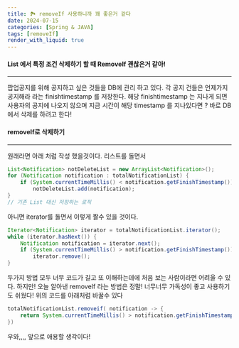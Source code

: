 ```yaml
---
title: 🏞 removeIf 사용하니까 꽤 좋은거 같다
date: 2024-07-15
categories: [Spring & JAVA]
tags: [removeIf]
render_with_liquid: true
---
```

#### List 에서 특정 조건 삭제하기 할 때 RemoveIf 괜찮은거 같아!
---
팝업공지를 위해 공지하고 싶은 것들을 DB에 관리 하고 있다. 각 공지 건들은 언제가지 공지해라 라는 finishtimestamp 를 저장한다. 해당 finishtimestamp 는 지나게 되면 사용자의 공지에 나오지 않으며 지금 시간이 해당 timestamp 를 지나있다면 ? 바로 DB에서 삭제를 하려고 한다!

#### removeIf로 삭제하기
---
원래라면 아래 처럼 작성 했을것이다. 리스트를 돌면서 
```java
List<Notification> notDeleteList = new ArrayList<Notification>();
for (Notification notification : totalNotificationList) {
	if (System.currentTimeMillis() < notification.getFinishTimestamp())
		notDeleteList.add(notification);
}
// 기존 List 대신 저장하는 로직
```

아니면 iterator를 돌면서 이렇게 짤수 있을 것이다.

```java
Iterator<Notification> iterator = totalNotificationList.iterator();
while (iterator.hasNext()) {
	Notification notification = iterator.next();
	if (System.currentTimeMillis() > notification.getFinishTimestamp())
		iterator.remove();
}
```

두가지 방법 모두 너무 코드가 길고 또 이해하는데에 처음 보는 사람이라면 어려울 수 있다. 하지만! 오늘 알아낸 removeIf 라는 방법은 정말! 너무너무 가독성이 좋고 사용하기도 쉬웠다! 위의 코드를 아래처럼 바꿀수 있다

```java
totalNotificationList.removeif( notification -> {
	return System.currentTimeMillis() > notification.getFinishTimestamp();
})
```

우와,,,, 앞으로 애용할 생각이다!